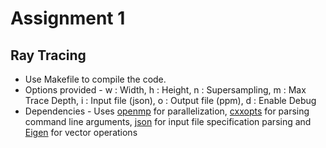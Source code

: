# Assignment 1

## Ray Tracing

- Use Makefile to compile the code.
- Options provided - w : Width, h : Height, n : Supersampling, m : Max Trace Depth, i : Input file (json), o : Output file (ppm), d : Enable Debug
- Dependencies - Uses [openmp](https://www.openmp.org/) for parallelization, [cxxopts](https://github.com/jarro2783/cxxopts) for parsing command line arguments, [json](https://github.com/nlohmann/json/) for input file specification parsing and [Eigen](http://eigen.tuxfamily.org/index.php?title=Main_Page) for vector operations